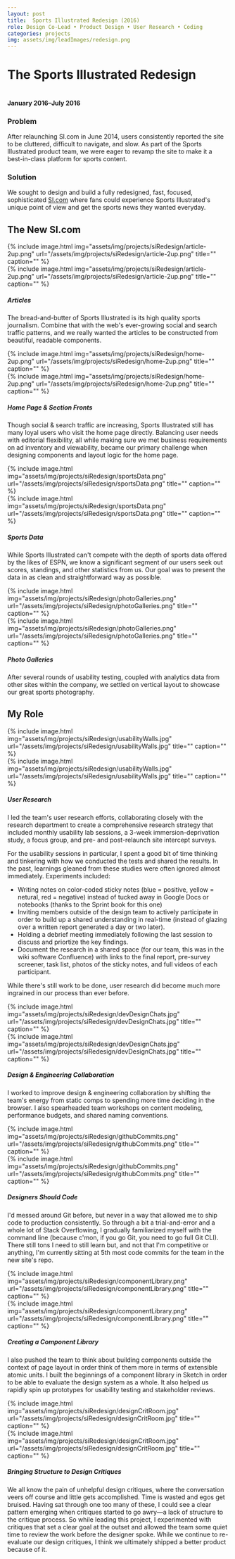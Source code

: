 ```yaml
---
layout: post
title:  Sports Illustrated Redesign (2016)
role: Design Co-Lead • Product Design • User Research • Coding
categories: projects
img: assets/img/leadImages/redesign.png
---
```



<div class="title">
  <h1 class="headline">The <span class="sports">Sports</span> <span class="illustrated">Illustrated</span> Redesign</h1>
  <img src="../assets/img/projects/siRedesign/hero-redesign2.png" alt="" class="hero-img">
  <h4 class="date">January 2016–July 2016</h4>
  <div class="intro">
    <h3>Problem</h3>
    <p>After relaunching SI.com in June 2014, users consistently reported the site to be cluttered, difficult to navigate, and slow. As part of the Sports Illustrated product team, we were eager to revamp the site to make it a best-in-class platform for sports content.</p>
    <h3>Solution</h3>
    <p>We sought to design and build a fully redesigned, fast, focused, sophisticated <a href="http://www.si.com/">SI.com</a> where fans could experience Sports Illustrated's unique point of view and get the sports news they wanted everyday.</p>
  </div>
</div>

<section>
  <h2 class="bullet">The New SI.com</h2>
  <div class="highlight-odd">
    <div class="screenshot-sm">{% include image.html img="assets/img/projects/siRedesign/article-2up.png" url="/assets/img/projects/siRedesign/article-2up.png" title="" caption="" %}</div>
    <div class="screenshot-lg">{% include image.html img="assets/img/projects/siRedesign/article-2up.png" url="/assets/img/projects/siRedesign/article-2up.png" title="" caption="" %}</div>
    <div class="takeaway">
      <h5 class="example">Articles</h5>
      <p class="description">The bread-and-butter of Sports Illustrated is its high quality sports journalism. Combine that with the web's ever-growing social and search traffic patterns, and we really wanted the articles to be constructed from beautiful, readable components.</p>
    </div>
  </div>
  <div class="highlight-even">
    <div class="screenshot-sm">{% include image.html img="assets/img/projects/siRedesign/home-2up.png" url="/assets/img/projects/siRedesign/home-2up.png" title="" caption="" %}</div>
    <div class="screenshot-lg">{% include image.html img="assets/img/projects/siRedesign/home-2up.png" url="/assets/img/projects/siRedesign/home-2up.png" title="" caption="" %}</div>
    <div class="takeaway">
      <h5 class="example">Home Page & Section Fronts</h5>
      <p class="description">Though social & search traffic are increasing, Sports Illustrated still has many loyal users who visit the home page directly. Balancing user needs with editorial flexibility, all while making sure we met business requirements on ad inventory and viewability, became our primary challenge when designing components and layout logic for the home page.</p>
    </div>
  </div>
  <div class="highlight-odd">
    <div class="screenshot-sm">{% include image.html img="assets/img/projects/siRedesign/sportsData.png" url="/assets/img/projects/siRedesign/sportsData.png" title="" caption="" %}</div>
    <div class="screenshot-lg">{% include image.html img="assets/img/projects/siRedesign/sportsData.png" url="/assets/img/projects/siRedesign/sportsData.png" title="" caption="" %}</div>
    <div class="takeaway">
      <h5 class="example">Sports Data</h5>
      <p class="description">While Sports Illustrated can't compete with the depth of sports data offered by the likes of ESPN, we know a significant segment of our users seek out scores, standings, and other statistics from us. Our goal was to present the data in as clean and straightforward way as possible.</p>
    </div>
  </div>
  <div class="highlight-even">
    <div class="screenshot-sm">{% include image.html img="assets/img/projects/siRedesign/photoGalleries.png" url="/assets/img/projects/siRedesign/photoGalleries.png" title="" caption="" %}</div>
    <div class="screenshot-lg">{% include image.html img="assets/img/projects/siRedesign/photoGalleries.png" url="/assets/img/projects/siRedesign/photoGalleries.png" title="" caption="" %}</div>
    <div class="takeaway">
      <h5 class="example">Photo Galleries</h5>
      <p class="description">After several rounds of usability testing, coupled with analytics data from other sites within the company, we settled on vertical layout to showcase our great sports photography.</p>
    </div>
  </div>
</section>

<section>
  <h2 class="bullet">My Role</h2>
  <div class="highlight-odd">
    <div class="screenshot-sm">{% include image.html img="assets/img/projects/siRedesign/usabilityWalls.jpg" url="/assets/img/projects/siRedesign/usabilityWalls.jpg" title="" caption="" %}</div>
    <div class="screenshot-lg">{% include image.html img="assets/img/projects/siRedesign/usabilityWalls.jpg" url="/assets/img/projects/siRedesign/usabilityWalls.jpg" title="" caption="" %}</div>
    <div class="takeaway">
      <h5 class="example">User Research</h5>
      <p class="description">I led the team's user research efforts, collaborating closely with the research department to create a comprehensive research strategy that included monthly usability lab sessions, a 3-week immersion-deprivation study, a focus group, and pre- and post-relaunch site intercept surveys.</p>
      <div class="line-break"></div>
      <div class="elaborate">
        <p>For the usability sessions in particular, I spent a good bit of time thinking and tinkering with how we conducted the tests and shared the results. In the past, learnings gleaned from these studies were often ignored almost immediately. Experiments included:</p>
        <ul>
          <li>Writing notes on color-coded sticky notes (blue = positive, yellow = netural, red = negative) instead of tucked away in Google Docs or notebooks (thanks to the Sprint book for this one)</li>
          <li>Inviting members outside of the design team to actively participate in order to build up a shared understanding in real-time (instead of glazing over a written report generated a day or two later).</li>
          <li>Holding a debrief meeting immediately following the last session to discuss and priortize the key findings.</li>
          <li>Document the research in a shared space (for our team, this was in the wiki software Confluence) with links to the final report, pre-survey screener, task list, photos of the sticky notes, and full videos of each participant.</li>
        </ul>
        <p>While there's still work to be done, user research did become much more ingrained in our process than ever before.</p>
      </div>
    </div>
  </div>
  <div class="highlight-even">
    <div class="screenshot-sm">{% include image.html img="assets/img/projects/siRedesign/devDesignChats.jpg" url="/assets/img/projects/siRedesign/devDesignChats.jpg" title="" caption="" %}</div>
    <div class="screenshot-lg">{% include image.html img="assets/img/projects/siRedesign/devDesignChats.jpg" url="/assets/img/projects/siRedesign/devDesignChats.jpg" title="" caption="" %}</div>
    <div class="takeaway">
      <h5 class="example">Design & Engineering Collaboration</h5>
      <p class="description">I worked to improve design & engineering collaboration by shifting the team's energy from static comps to spending more time deciding in the browser. I also spearheaded team workshops on content modeling, performance budgets, and shared naming conventions.</p>
    </div>
  </div>
  <div class="highlight-odd">
    <div class="screenshot-sm">{% include image.html img="assets/img/projects/siRedesign/githubCommits.png" url="/assets/img/projects/siRedesign/githubCommits.png" title="" caption="" %}</div>
    <div class="screenshot-lg">{% include image.html img="assets/img/projects/siRedesign/githubCommits.png" url="/assets/img/projects/siRedesign/githubCommits.png" title="" caption="" %}</div>
    <div class="takeaway">
      <h5 class="example">Designers Should Code</h5>
      <p class="description">I'd messed around Git before, but never in a way that allowed me to ship code to production consistently. So through a bit a trial-and-error and a whole lot of Stack Overflowing, I gradually familiarized myself with the command line (because c'mon, if you go Git, you need to go full Git CLI). There still tons I need to still learn but, and not that I'm competitive or anything, I'm currently sitting at 5th most code commits for the team in the new site's repo.</p>
    </div>
  </div>
  <div class="highlight-even">
    <div class="screenshot-sm">{% include image.html img="assets/img/projects/siRedesign/componentLibrary.png" url="/assets/img/projects/siRedesign/componentLibrary.png" title="" caption="" %}</div>
    <div class="screenshot-lg">{% include image.html img="assets/img/projects/siRedesign/componentLibrary.png" url="/assets/img/projects/siRedesign/componentLibrary.png" title="" caption="" %}</div>
    <div class="takeaway">
      <h5 class="example">Creating a Component Library</h5>
      <p class="description">I also pushed the team to think about building components outside the context of page layout in order think of them more in terms of extensible atomic units. I built the beginnings of a component library in Sketch in order to be able to evaluate the design system as a whole. It also helped us rapidly spin up prototypes for usability testing and stakeholder reviews.</p>
    </div>
  </div>
  <div class="highlight-odd">
    <div class="screenshot-sm">{% include image.html img="assets/img/projects/siRedesign/designCritRoom.jpg" url="/assets/img/projects/siRedesign/designCritRoom.jpg" title="" caption="" %}</div>
    <div class="screenshot-lg">{% include image.html img="assets/img/projects/siRedesign/designCritRoom.jpg" url="/assets/img/projects/siRedesign/designCritRoom.jpg" title="" caption="" %}</div>
    <div class="takeaway">
      <h5 class="example">Bringing Structure to Design Critiques</h5>
      <p class="description">We all know the pain of unhelpful design critiques, where the conversation veers off course and little gets accomplished. Time is wasted and egos get bruised. Having sat through one too many of these, I could see a clear pattern emerging when critiques started to go awry—a lack of structure to the critique process. So while leading this project, I experimented with critiques that set a clear goal at the outset and allowed the team some quiet time to review the work before the designer spoke. While we continue to re-evaluate our design critiques, I think we ultimately shipped a better product because of it.</p>
    </div>
  </div>
</section>